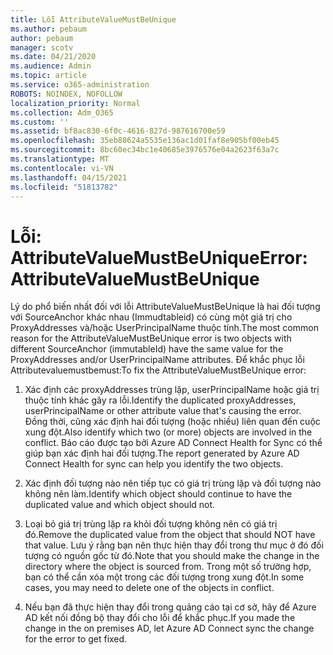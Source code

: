 ```yaml
---
title: Lỗi AttributeValueMustBeUnique
ms.author: pebaum
author: pebaum
manager: scotv
ms.date: 04/21/2020
ms.audience: Admin
ms.topic: article
ms.service: o365-administration
ROBOTS: NOINDEX, NOFOLLOW
localization_priority: Normal
ms.collection: Adm_O365
ms.custom: ''
ms.assetid: bf8ac830-6f0c-4616-827d-987616700e59
ms.openlocfilehash: 35eb88624a5535e136ac1d01faf8e905bf00eb45
ms.sourcegitcommit: 8bc60ec34bc1e40685e3976576e04a2623f63a7c
ms.translationtype: MT
ms.contentlocale: vi-VN
ms.lasthandoff: 04/15/2021
ms.locfileid: "51813782"
---
```

# <a name="error-attributevaluemustbeunique"></a><span data-ttu-id="dd18f-102">Lỗi: AttributeValueMustBeUnique</span><span class="sxs-lookup"><span data-stu-id="dd18f-102">Error: AttributeValueMustBeUnique</span></span>

<span data-ttu-id="dd18f-103">Lý do phổ biến nhất đối với lỗi AttributeValueMustBeUnique là hai đối tượng với SourceAnchor khác nhau (Immudtableid) có cùng một giá trị cho ProxyAddresses và/hoặc UserPrincipalName thuộc tính.</span><span class="sxs-lookup"><span data-stu-id="dd18f-103">The most common reason for the AttributeValueMustBeUnique error is two objects with different SourceAnchor (immutableId) have the same value for the ProxyAddresses and/or UserPrincipalName attributes.</span></span> <span data-ttu-id="dd18f-104">Để khắc phục lỗi Attributevaluemustbemust:</span><span class="sxs-lookup"><span data-stu-id="dd18f-104">To fix the AttributeValueMustBeUnique error:</span></span>
  
1. <span data-ttu-id="dd18f-105">Xác định các proxyAddresses trùng lặp, userPrincipalName hoặc giá trị thuộc tính khác gây ra lỗi.</span><span class="sxs-lookup"><span data-stu-id="dd18f-105">Identify the duplicated proxyAddresses, userPrincipalName or other attribute value that's causing the error.</span></span> <span data-ttu-id="dd18f-106">Đồng thời, cũng xác định hai đối tượng (hoặc nhiều) liên quan đến cuộc xung đột.</span><span class="sxs-lookup"><span data-stu-id="dd18f-106">Also identify which two (or more) objects are involved in the conflict.</span></span> <span data-ttu-id="dd18f-107">Báo cáo được tạo bởi Azure AD Connect Health for Sync có thể giúp bạn xác định hai đối tượng.</span><span class="sxs-lookup"><span data-stu-id="dd18f-107">The report generated by Azure AD Connect Health for sync can help you identify the two objects.</span></span>
    
2. <span data-ttu-id="dd18f-108">Xác định đối tượng nào nên tiếp tục có giá trị trùng lặp và đối tượng nào không nên làm.</span><span class="sxs-lookup"><span data-stu-id="dd18f-108">Identify which object should continue to have the duplicated value and which object should not.</span></span>
    
3. <span data-ttu-id="dd18f-109">Loại bỏ giá trị trùng lặp ra khỏi đối tượng không nên có giá trị đó.</span><span class="sxs-lookup"><span data-stu-id="dd18f-109">Remove the duplicated value from the object that should NOT have that value.</span></span> <span data-ttu-id="dd18f-110">Lưu ý rằng bạn nên thực hiện thay đổi trong thư mục ở đó đối tượng có nguồn gốc từ đó.</span><span class="sxs-lookup"><span data-stu-id="dd18f-110">Note that you should make the change in the directory where the object is sourced from.</span></span> <span data-ttu-id="dd18f-111">Trong một số trường hợp, bạn có thể cần xóa một trong các đối tượng trong xung đột.</span><span class="sxs-lookup"><span data-stu-id="dd18f-111">In some cases, you may need to delete one of the objects in conflict.</span></span>
    
4. <span data-ttu-id="dd18f-112">Nếu bạn đã thực hiện thay đổi trong quảng cáo tại cơ sở, hãy để Azure AD kết nối đồng bộ thay đổi cho lỗi để khắc phục.</span><span class="sxs-lookup"><span data-stu-id="dd18f-112">If you made the change in the on premises AD, let Azure AD Connect sync the change for the error to get fixed.</span></span>
    

